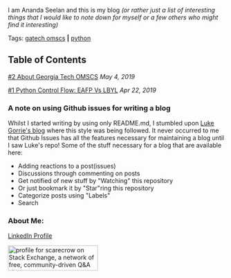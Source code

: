 I am Ananda Seelan and this is my blog *(or rather just a list of interesting things that I would like to note down for myself or a few others who might find it interesting)*


Tags: [gatech omscs](https://github.com/scarecrow1123/blog/issues?q=is%3Aissue+is%3Aopen+label%3A%22gatech+omscs%22)  **|** 
[python](https://github.com/scarecrow1123/blog/issues?q=is%3Aissue+is%3Aopen+label%3Apython)


## Table of Contents

[#2 About Georgia Tech OMSCS](https://github.com/scarecrow1123/blog/issues/2) *May 4, 2019*

[#1 Python Control Flow: EAFP Vs LBYL](https://github.com/scarecrow1123/blog/issues/1) *Apr 22, 2019*

### A note on using Github issues for writing a blog
Whilst I started writing by using only README.md, I stumbled upon [Luke Gorrie's blog](https://github.com/lukego/blog) where this style was being followed. It never occurred to me that Github Issues has all the features necessary for maintaining a blog until I saw Luke's repo! Some of the stuff necessary for a blog that are available here:

* Adding reactions to a post(issues)
* Discussions through commenting on posts
* Get notified of new stuff by "Watching" this repository
* Or just bookmark it by "Star"ring this repository
* Categorize posts using "Labels"
* Search

### About Me:

[LinkedIn Profile](https://www.linkedin.com/in/sri-ananda-seelan-lakshmi-narasimhan-86330776/)
  
<a href="https://stackexchange.com/users/2076912"><img src="https://stackexchange.com/users/flair/2076912.png" width="208" height="58" alt="profile for scarecrow on Stack Exchange, a network of free, community-driven Q&amp;A sites" title="profile for scarecrow on Stack Exchange, a network of free, community-driven Q&amp;A sites"></a>
